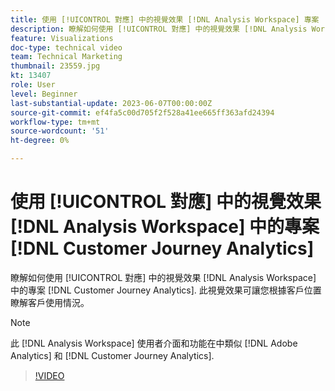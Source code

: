 ```yaml
---
title: 使用 [!UICONTROL 對應] 中的視覺效果 [!DNL Analysis Workspace] 專案
description: 瞭解如何使用 [!UICONTROL 對應] 中的視覺效果 [!DNL Analysis Workspace] 中的專案 [!DNL Customer Journey Analytics].
feature: Visualizations
doc-type: technical video
team: Technical Marketing
thumbnail: 23559.jpg
kt: 13407
role: User
level: Beginner
last-substantial-update: 2023-06-07T00:00:00Z
source-git-commit: ef4fa5c00d705f2f528a41ee665ff363afd24394
workflow-type: tm+mt
source-wordcount: '51'
ht-degree: 0%

---
```


# 使用 [!UICONTROL 對應] 中的視覺效果 [!DNL Analysis Workspace] 中的專案 [!DNL Customer Journey Analytics]

瞭解如何使用 [!UICONTROL 對應] 中的視覺效果 [!DNL Analysis Workspace] 中的專案 [!DNL Customer Journey Analytics]. 此視覺效果可讓您根據客戶位置瞭解客戶使用情況。

>[!NOTE]
>
>此 [!DNL Analysis Workspace] 使用者介面和功能在中類似 [!DNL Adobe Analytics] 和 [!DNL Customer Journey Analytics].

>[!VIDEO](https://video.tv.adobe.com/v/23559/?quality=12&learn=on)
